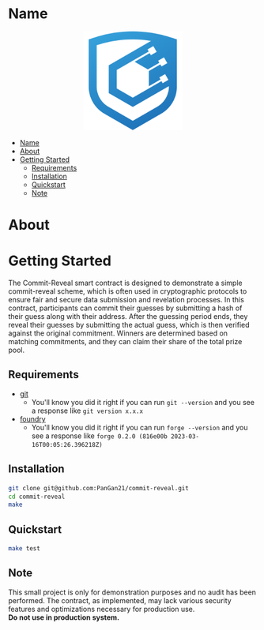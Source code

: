 # Name

<p align="center">
<img src="./images/logo.png" width="200" alt="Name">
<br/>

- [Name](#name)
- [About](#about)
- [Getting Started](#getting-started)
  - [Requirements](#requirements)
  - [Installation](#installation)
  - [Quickstart](#quickstart)
  - [Note](#note)

# About

<!-- Include a blurb about your project, including a link to docs if applicable -->

# Getting Started

The Commit-Reveal smart contract is designed to demonstrate a simple commit-reveal scheme, which is often used in cryptographic protocols to ensure fair and secure data submission and revelation processes. In this contract, participants can commit their guesses by submitting a hash of their guess along with their address. After the guessing period ends, they reveal their guesses by submitting the actual guess, which is then verified against the original commitment. Winners are determined based on matching commitments, and they can claim their share of the total prize pool.

## Requirements

- [git](https://git-scm.com/book/en/v2/Getting-Started-Installing-Git)
  - You'll know you did it right if you can run `git --version` and you see a response like `git version x.x.x`
- [foundry](https://getfoundry.sh/)
  - You'll know you did it right if you can run `forge --version` and you see a response like `forge 0.2.0 (816e00b 2023-03-16T00:05:26.396218Z)`
  <!-- Additional requirements here -->

## Installation

```bash
git clone git@github.com:PanGan21/commit-reveal.git
cd commit-reveal
make
```

## Quickstart

```bash
make test
```

## Note

This small project is only for demonstration purposes and no audit has been performed. The contract, as implemented, may lack various security features and optimizations necessary for production use.</br>
**Do not use in production system.**
